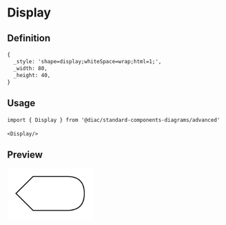 # Display

## Definition

```
{
  _style: 'shape=display;whiteSpace=wrap;html=1;',
  _width: 80,
  _height: 40,
}
```

## Usage

```
import { Display } from '@diac/standard-components-diagrams/advanced'

<Display/>
```

## Preview

<img src="./display.png" width="200"/>
